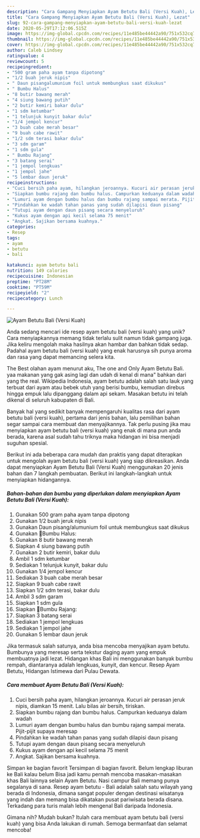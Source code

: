 ```yaml
---
description: "Cara Gampang Menyiapkan Ayam Betutu Bali (Versi Kuah), Lezat"
title: "Cara Gampang Menyiapkan Ayam Betutu Bali (Versi Kuah), Lezat"
slug: 92-cara-gampang-menyiapkan-ayam-betutu-bali-versi-kuah-lezat
date: 2020-05-29T17:12:06.515Z
image: https://img-global.cpcdn.com/recipes/11e485be44442a90/751x532cq70/ayam-betutu-bali-versi-kuah-foto-resep-utama.jpg
thumbnail: https://img-global.cpcdn.com/recipes/11e485be44442a90/751x532cq70/ayam-betutu-bali-versi-kuah-foto-resep-utama.jpg
cover: https://img-global.cpcdn.com/recipes/11e485be44442a90/751x532cq70/ayam-betutu-bali-versi-kuah-foto-resep-utama.jpg
author: Caleb Lindsey
ratingvalue: 4
reviewcount: 5
recipeingredient:
- "500 gram paha ayam tanpa dipotong"
- "1/2 buah jeruk nipis"
- " Daun pisangalumunium foil untuk membungkus saat dikukus"
- " Bumbu Halus"
- "8 butir bawang merah"
- "4 siung bawang putih"
- "2 butir kemiri bakar dulu"
- "1 sdm ketumbar"
- "1 telunjuk kunyit bakar dulu"
- "1/4 jempol kencur"
- "3 buah cabe merah besar"
- "9 buah cabe rawit"
- "1/2 sdm terasi bakar dulu"
- "3 sdm garam"
- "1 sdm gula"
- " Bumbu Rajang"
- "3 batang serai"
- "1 jempol lengkuas"
- "1 jempol jahe"
- "5 lembar daun jeruk"
recipeinstructions:
- "Cuci bersih paha ayam, hilangkan jeroannya. Kucuri air perasan jeruk nipis, diamkan 15 menit. Lalu bilas air bersih, tiriskan."
- "Siapkan bumbu rajang dan bumbu halus. Campurkan keduanya dalam wadah"
- "Lumuri ayam dengan bumbu halus dan bumbu rajang sampai merata. Pijit-pijit supaya meresap"
- "Pindahkan ke wadah tahan panas yang sudah dilapisi daun pisang"
- "Tutupi ayam dengan daun pisang secara menyeluruh"
- "Kukus ayam dengan api kecil selama 75 menit"
- "Angkat. Sajikan bersama kuahnya."
categories:
- Resep
tags:
- ayam
- betutu
- bali

katakunci: ayam betutu bali 
nutrition: 149 calories
recipecuisine: Indonesian
preptime: "PT28M"
cooktime: "PT59M"
recipeyield: "2"
recipecategory: Lunch

---
```



![Ayam Betutu Bali (Versi Kuah)](https://img-global.cpcdn.com/recipes/11e485be44442a90/751x532cq70/ayam-betutu-bali-versi-kuah-foto-resep-utama.jpg)

Anda sedang mencari ide resep ayam betutu bali (versi kuah) yang unik? Cara menyiapkannya memang tidak terlalu sulit namun tidak gampang juga. Jika keliru mengolah maka hasilnya akan hambar dan bahkan tidak sedap. Padahal ayam betutu bali (versi kuah) yang enak harusnya sih punya aroma dan rasa yang dapat memancing selera kita.

The Best olahan ayam menurut aku, The one and Only Ayam Betutu Bali. yaa makanan yang gak asing lagi dan udah di kenal di mana&#34; bahkan dari yang the real. Wikipedia Indonesia, ayam betutu adalah salah satu lauk yang terbuat dari ayam atau bebek utuh yang berisi bumbu, kemudian direbus hingga empuk lalu dipanggang dalam api sekam. Masakan betutu ini telah dikenal di seluruh kabupaten di Bali.

Banyak hal yang sedikit banyak mempengaruhi kualitas rasa dari ayam betutu bali (versi kuah), pertama dari jenis bahan, lalu pemilihan bahan segar sampai cara membuat dan menyajikannya. Tak perlu pusing jika mau menyiapkan ayam betutu bali (versi kuah) yang enak di mana pun anda berada, karena asal sudah tahu triknya maka hidangan ini bisa menjadi suguhan spesial.


Berikut ini ada beberapa cara mudah dan praktis yang dapat diterapkan untuk mengolah ayam betutu bali (versi kuah) yang siap dikreasikan. Anda dapat menyiapkan Ayam Betutu Bali (Versi Kuah) menggunakan 20 jenis bahan dan 7 langkah pembuatan. Berikut ini langkah-langkah untuk menyiapkan hidangannya.

<!--inarticleads1-->

##### Bahan-bahan dan bumbu yang diperlukan dalam menyiapkan Ayam Betutu Bali (Versi Kuah):

1. Gunakan 500 gram paha ayam tanpa dipotong
1. Gunakan 1/2 buah jeruk nipis
1. Gunakan  Daun pisang/alumunium foil untuk membungkus saat dikukus
1. Gunakan  🧄Bumbu Halus:
1. Gunakan 8 butir bawang merah
1. Siapkan 4 siung bawang putih
1. Gunakan 2 butir kemiri, bakar dulu
1. Ambil 1 sdm ketumbar
1. Sediakan 1 telunjuk kunyit, bakar dulu
1. Gunakan 1/4 jempol kencur
1. Sediakan 3 buah cabe merah besar
1. Siapkan 9 buah cabe rawit
1. Siapkan 1/2 sdm terasi, bakar dulu
1. Ambil 3 sdm garam
1. Siapkan 1 sdm gula
1. Siapkan  🧄Bumbu Rajang:
1. Siapkan 3 batang serai
1. Sediakan 1 jempol lengkuas
1. Sediakan 1 jempol jahe
1. Gunakan 5 lembar daun jeruk


Jika termasuk salah satunya, anda bisa mencoba menyajikan ayam betutu. Bumbunya yang meresap serta tekstur daging ayam yang empuk membuatnya jadi lezat. Hidangan khas Bali ini menggunakan banyak bumbu rempah, diantaranya adalah lengkuas, kunyit, dan kencur. Resep Ayam Betutu, Hidangan Istimewa dari Pulau Dewata. 

<!--inarticleads2-->

##### Cara membuat Ayam Betutu Bali (Versi Kuah):

1. Cuci bersih paha ayam, hilangkan jeroannya. Kucuri air perasan jeruk nipis, diamkan 15 menit. Lalu bilas air bersih, tiriskan.
1. Siapkan bumbu rajang dan bumbu halus. Campurkan keduanya dalam wadah
1. Lumuri ayam dengan bumbu halus dan bumbu rajang sampai merata. Pijit-pijit supaya meresap
1. Pindahkan ke wadah tahan panas yang sudah dilapisi daun pisang
1. Tutupi ayam dengan daun pisang secara menyeluruh
1. Kukus ayam dengan api kecil selama 75 menit
1. Angkat. Sajikan bersama kuahnya.


Simpan ke bagian favorit Tersimpan di bagian favorit. Belum lengkap liburan ke Bali kalau belum Bisa jadi kamu pernah mencoba masakan-masakan khas Bali lainnya selain Ayam Betutu. Nasi campur Bali memang punya segalanya di sana. Resep ayam betutu - Bali adalah salah satu wilayah yang berada di Indonesia, dimana sangat populer dengan destinasi wisatanya yang indah dan memang bisa dikatakan pusat pariwisata berada disana. Terkadang para turis malah lebih mengenal Bali daripada Indonesia. 

Gimana nih? Mudah bukan? Itulah cara membuat ayam betutu bali (versi kuah) yang bisa Anda lakukan di rumah. Semoga bermanfaat dan selamat mencoba!
